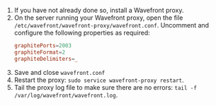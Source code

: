 1.  If you have not already done so, install a Wavefront proxy.
1.  On the server running your Wavefront proxy, open the file `/etc/wavefront/wavefront-proxy/wavefront.conf`. Uncomment and configure the following properties as required:
    ```conf
    graphitePorts=2003
    graphiteFormat=2
    graphiteDelimiters=_
    ```
1.  Save and close `wavefront.conf`
1.  Restart the proxy: `sudo service wavefront-proxy restart`.
1.  Tail the proxy log file to make sure there are no errors: `tail -f /var/log/wavefront/wavefront.log`.
